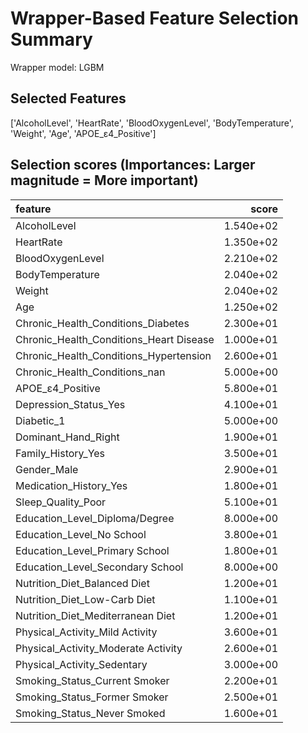 # Wrapper-Based Feature Selection Summary

Wrapper model:  LGBM

## Selected Features

['AlcoholLevel', 'HeartRate', 'BloodOxygenLevel', 'BodyTemperature', 'Weight', 'Age', 'APOE_ε4_Positive']

## Selection scores (Importances: Larger magnitude = More important)

| feature                                 |     score |
|:----------------------------------------|----------:|
| AlcoholLevel                            | 1.540e+02 |
| HeartRate                               | 1.350e+02 |
| BloodOxygenLevel                        | 2.210e+02 |
| BodyTemperature                         | 2.040e+02 |
| Weight                                  | 2.040e+02 |
| Age                                     | 1.250e+02 |
| Chronic_Health_Conditions_Diabetes      | 2.300e+01 |
| Chronic_Health_Conditions_Heart Disease | 1.000e+01 |
| Chronic_Health_Conditions_Hypertension  | 2.600e+01 |
| Chronic_Health_Conditions_nan           | 5.000e+00 |
| APOE_ε4_Positive                        | 5.800e+01 |
| Depression_Status_Yes                   | 4.100e+01 |
| Diabetic_1                              | 5.000e+00 |
| Dominant_Hand_Right                     | 1.900e+01 |
| Family_History_Yes                      | 3.500e+01 |
| Gender_Male                             | 2.900e+01 |
| Medication_History_Yes                  | 1.800e+01 |
| Sleep_Quality_Poor                      | 5.100e+01 |
| Education_Level_Diploma/Degree          | 8.000e+00 |
| Education_Level_No School               | 3.800e+01 |
| Education_Level_Primary School          | 1.800e+01 |
| Education_Level_Secondary School        | 8.000e+00 |
| Nutrition_Diet_Balanced Diet            | 1.200e+01 |
| Nutrition_Diet_Low-Carb Diet            | 1.100e+01 |
| Nutrition_Diet_Mediterranean Diet       | 1.200e+01 |
| Physical_Activity_Mild Activity         | 3.600e+01 |
| Physical_Activity_Moderate Activity     | 2.600e+01 |
| Physical_Activity_Sedentary             | 3.000e+00 |
| Smoking_Status_Current Smoker           | 2.200e+01 |
| Smoking_Status_Former Smoker            | 2.500e+01 |
| Smoking_Status_Never Smoked             | 1.600e+01 |
